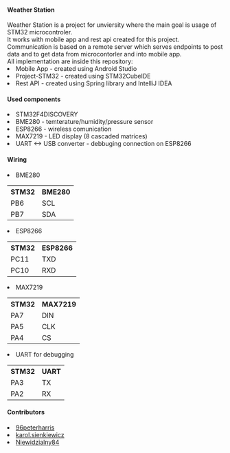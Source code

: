 <h4>Weather Station </h4>
Weather Station is a project for unviersity where the main goal is usage of STM32 microcontroler.</br>
It works with mobile app and rest api created for this project. Communication is based on a remote server which serves endpoints to post data and to get data from microcontorler and into mobile app.</br>
All implementation are inside this repository:
<li>Mobile App - created using Android Studio</li>
<li>Project-STM32 - created using STM32CubeIDE</li>
<li>Rest API - created using Spring library and IntelliJ IDEA</li>

<h4>Used components</h4>
<li>STM32F4DISCOVERY</li>
<li>BME280 - temterature/humidity/pressure sensor</li>
<li>ESP8266 - wireless comunication</li>
<li>MAX7219 - LED display (8 cascaded matrices)</li>
<li>UART <-> USB converter - debbuging connection on ESP8266 </li>

<h4>Wiring</h4>
<li>BME280</li>
<table>
    <tr>
        <th>STM32</th>
        <th>BME280</th>
    </tr>
    <tr>
        <td>PB6</td>
        <td>SCL</td>
    </tr>
    <tr>
        <td>PB7</td>
        <td>SDA</td>
    <tr>
</table>
<li>ESP8266</li>
<table>
    <tr>
        <th>STM32</th>
        <th>ESP8266</th>
    </tr>
    <tr>
        <td>PC11</td>
        <td>TXD</td>
    </tr>
    <tr>
        <td>PC10</td>
        <td>RXD</td>
    <tr>
</table>
<li>MAX7219</li>
<table>
    <tr>
        <th>STM32</th>
        <th>MAX7219</th>
    </tr>
    <tr>
        <td>PA7</td>
        <td>DIN</td>
    </tr>
    <tr>
        <td>PA5</td>
        <td>CLK</td>
    <tr>
    <tr>
        <td>PA4</td>
        <td>CS</td>
    <tr>
</table>
<li>UART for debugging</li>
<table>
    <tr>
        <th>STM32</th>
        <th>UART</th>
    </tr>
    <tr>
        <td>PA3</td>
        <td>TX</td>
    </tr>
    <tr>
        <td>PA2</td>
        <td>RX</td>
    <tr>
</table>

<h4>Contributors</h4>
<li><a href="https://github.com/96peterharris">96peterharris</a></li>
<li><a href="https://github.com/CatOnXTC">karol.sienkiewicz</a></li>
<li><a href="https://github.com/Niewidzialny84">Niewidzialny84</a></li>